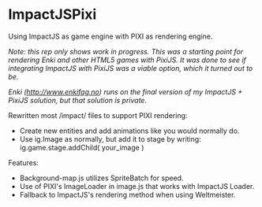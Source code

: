 # ImpactJSPixi
Using ImpactJS as game engine with PIXI as rendering engine.

_Note: this rep only shows work in progress. This was a starting point for rendering Enki and other HTML5 games with PixiJS. It was done to see if integrating ImpactJS with PixiJS was a viable option, which it turned out to be._

_Enki (http://www.enkifag.no) runs on the final version of my ImpactJS + PixiJS solution, but that solution is private._

Rewritten most /impact/ files to support PIXI rendering:
- Create new entities and add animations like you would normally do.
- Use ig.Image as normally, but add it to stage by writing: ig.game.stage.addChild( your_image )

Features:
- Background-map.js utilizes SpriteBatch for speed.
- Use of PIXI's ImageLoader in image.js that works with ImpactJS Loader.
- Fallback to ImpactJS's rendering method when using Weltmeister.
